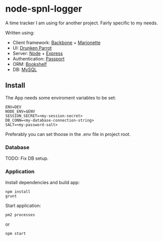 # node-spnl-logger

A time tracker I am using for another project. Fairly specific to my needs.

Written using:

* Client framework: [Backbone](http://backbonejs.org/) + [Marionette](http://marionettejs.com/)
* UI: [Drunken Parrot](http://hoarrd.github.io/drunken-parrot-flat-ui/)
* Server: [Node](https://nodejs.org/) + [Express](http://expressjs.com/)
* Authentication: [Passport](http://passportjs.org/)
* ORM: [Bookshelf](http://bookshelfjs.org/)
* DB: [MySQL](https://www.mysql.com/)

## Install

The App needs some enviroment variables to be set:
```
ENV=DEV
NODE_ENV=$ENV
SESSION_SECRET=<my-session-secret>
DB_CONN=<my-database-connection-string>
SALT=<my-password-salt>
```
Preferably you can set thoose in the .env file in project root.

### Database
TODO: Fix DB setup.

### Application

Install dependencies and build app:
```
npm install
grunt
```

Start application:
```
pm2 processes
```
or
```
npm start
```
